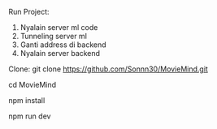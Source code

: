 Run Project:
1. Nyalain server ml code
2. Tunneling server ml
3. Ganti address di backend
4. Nyalain server backend

Clone:
git clone https://github.com/Sonnn30/MovieMind.git

cd MovieMind

npm install

npm run dev
